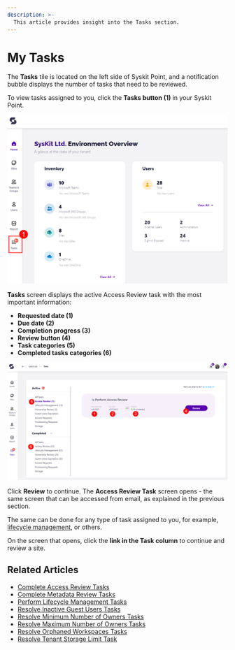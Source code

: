 ```yaml
---
description: >-
  This article provides insight into the Tasks section.
---
```



# My Tasks

The **Tasks** tile is located on the left side of Syskit Point, and a notification bubble displays the number of tasks that need to be reviewed.

To view tasks assigned to you, click the **Tasks button (1)** in your Syskit Point.

![My Tasks tile](../../../static/img/permissions-review-my-tasks-tile.png)

**Tasks** screen displays the active Access Review task with the most important information:

* **Requested date (1)**
* **Due date (2)**
* **Completion progress (3)**
* **Review button (4)**
* **Task categories (5)**
* **Completed tasks categories (6)**

![Tasks screen](../../../static/img/access-review-my-tasks.png)

Click **Review** to continue. The **Access Review Task** screen opens - the same screen that can be accessed from email, as explained in the previous section.

The same can be done for any type of task assigned to you, for example, [lifecycle management](../resolve-governance-tasks/lifecycle-management.mdx), or others.  

On the screen that opens, click the **link in the Task column** to continue and review a site.

## Related Articles

* [Complete Access Review Tasks](access-review.mdx)
* [Complete Metadata Review Tasks](metadata-review.md)
* [Perform Lifecycle Management Tasks](lifecycle-management.mdx)
* [Resolve Inactive Guest Users Tasks](guest-users-expiration.md)
* [Resolve Minimum Number of Owners Tasks](minimum-number-of-owners.md)
* [Resolve Maximum Number of Owners Tasks](maximum-number-of-owners.md)
* [Resolve Orphaned Workspaces Tasks](orphaned-resources.md)
* [Resolve Tenant Storage Limit Task](tenant-storage-limit.md)